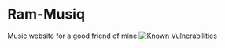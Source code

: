 # Ram-Musiq
Music website for a good friend of mine 
<a href="https://snyk.io/test/github/Solhack/Ram-Musiq?targetFile=package.json"><img src="https://snyk.io/test/github/Solhack/Ram-Musiq/badge.svg?targetFile=package.json" alt="Known Vulnerabilities" data-canonical-src="https://snyk.io/test/github/Solhack/Ram-Musiq?targetFile=package.json" style="max-width:100%;"></a>
